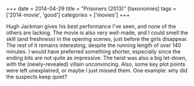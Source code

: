 +++
date = 2014-04-29
title = "Prisoners (2013)"
[taxonomies]
tags = ['2014-movie', 'good']
categories = ['movies']
+++

Hugh Jackman gives his best performance I've seen, and none of the
others are lacking. The movie is also very well-made, and I could smell
the skill (and freshness) in the opening scenes, just before the girls
disappear. The rest of it remains interesting, despite the running
length of over 140 minutes. I would have preferred something shorter,
especially since the ending bits are not quite as impressive. The twist
was also a big let-down, with the (newly-revealed) villain unconvincing.
Also, some key plot points were left unexplained, or maybe I just missed
them. One example: why did the suspects keep quiet?
